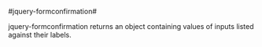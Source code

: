 #jquery-formconfirmation#

jquery-formconfirmation returns an object containing values of inputs listed against their labels.